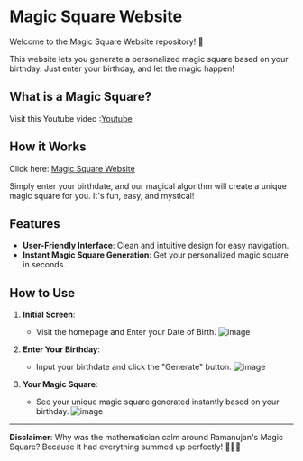# Magic Square Website

Welcome to the Magic Square Website repository! 🎉

This website lets you generate a personalized magic square based on your birthday.
Just enter your birthday, and let the magic happen!

## What is a Magic Square?
Visit this Youtube video :[Youtube](https://youtu.be/7wQ9uqvde3I?si=eaRF0DxiMVURzKwy)

## How it Works

Click here: [Magic Square Website](https://visalan-h.github.io/Magic-Square/main.html)

Simply enter your birthdate, and our magical algorithm will create a unique magic square for you.
It's fun, easy, and mystical!

## Features

- **User-Friendly Interface**: Clean and intuitive design for easy navigation.
- **Instant Magic Square Generation**: Get your personalized magic square in seconds.

## How to Use

1. **Initial Screen**:
   - Visit the homepage and Enter your Date of Birth.
   ![image](https://github.com/Visalan-H/Magic-Square/assets/152077751/13feefea-abff-400e-b8c3-11f1d0728a2c)


2. **Enter Your Birthday**:
   - Input your birthdate and click the "Generate" button.
   ![image](https://github.com/Visalan-H/Magic-Square/assets/152077751/92d0d0d4-1b0e-4e5b-bab7-e4b2e134d6ff)


3. **Your Magic Square**:
   - See your unique magic square generated instantly based on your birthday.
   ![image](https://github.com/Visalan-H/Magic-Square/assets/152077751/2d06ba60-4996-4bb0-93e3-a6b03cddbf27)

---

**Disclaimer**: Why was the mathematician calm around Ramanujan's Magic Square? Because it had everything summed up perfectly! 🧙‍♂️✨
